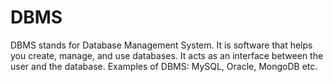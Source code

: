 # DBMS
DBMS stands for Database Management System.
It is software that helps you create, manage, and use databases. It acts as an interface between the user and the database.
Examples of DBMS: MySQL, Oracle, MongoDB etc.
 
